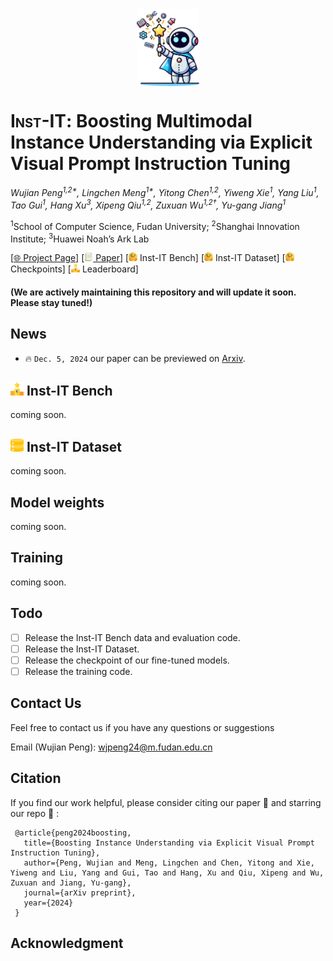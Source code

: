<div align="center">
  <img src="assets/logo.jpg" width="100px" style="vertical-align: middle; display: inline;">
</div>



# <span style="font-variant: small-caps">Inst-IT</span>: Boosting Multimodal Instance Understanding via Explicit Visual Prompt Instruction Tuning

_Wujian Peng<sup>1,2*</sup>, Lingchen Meng<sup>1*</sup>, Yitong Chen<sup>1,2</sup>, Yiweng Xie<sup>1</sup>, Yang Liu<sup>1</sup>,_
_Tao Gui<sup>1</sup>, Hang Xu<sup>3</sup>, Xipeng Qiu<sup>1,2</sup>, Zuxuan Wu<sup>1,2&dagger;</sup>, Yu-gang Jiang<sup>1</sup>_

 <sup>1</sup>School of Computer Science, Fudan University; <sup>2</sup>Shanghai Innovation Institute; <sup>3</sup>Huawei Noah’s Ark Lab

[[🌐 Project Page](https://inst-it.github.io/)]
[[<img src="assets/paper.png" alt="📄" style="height: 1em;"> Paper](https://arxiv.org/abs/2312.00081)] 
[<img src="assets/hf.png" alt="🤗" style="height: 1em;"> Inst-IT Bench] 
[<img src="assets/hf.png" alt="🤗" style="height: 1em;"> Inst-IT Dataset] 
[<img src="assets/hf.png" alt="🤗" style="height: 1em;"> Checkpoints] 
[<img src="assets/leaderboard.png" alt="🏆" style="height: 1em;"> Leaderboard] 

#### (We are actively maintaining this repository and will update it soon. Please stay tuned!)

## News
* :fire: `Dec. 5, 2024` our paper can be previewed on [Arxiv]().

## <img src="assets/leaderboard.png" alt="🏆" style="height: 1em;"> Inst-IT Bench
coming soon.

## <img src="assets/dataset.png" alt="🏆" style="height: 1em;"> Inst-IT Dataset
coming soon.

## Model weights
coming soon.

## Training
coming soon.

## Todo
- [ ] Release the Inst-IT Bench data and evaluation code.
- [ ] Release the Inst-IT Dataset.
- [ ] Release the checkpoint of our fine-tuned models.
- [ ] Release the training code.

## Contact Us
Feel free to contact us if you have any questions or suggestions 

Email (Wujian Peng): wjpeng24@m.fudan.edu.cn

## Citation
If you find our work helpful, please consider citing our paper :paperclip: and starring our repo :star2: :

```
 @article{peng2024boosting,
   title={Boosting Instance Understanding via Explicit Visual Prompt Instruction Tuning},
   author={Peng, Wujian and Meng, Lingchen and Chen, Yitong and Xie, Yiweng and Liu, Yang and Gui, Tao and Hang, Xu and Qiu, Xipeng and Wu, Zuxuan and Jiang, Yu-gang},
   journal={arXiv preprint},
   year={2024}
 }
```

## Acknowledgment
